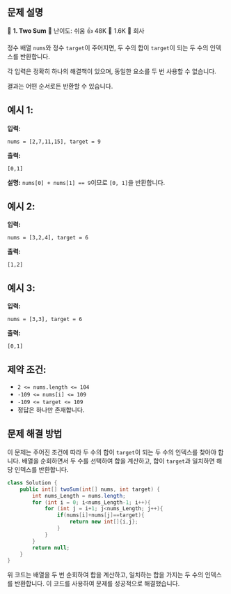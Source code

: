 ## 문제 설명
📌 **1. Two Sum**
🌟 난이도: 쉬움
👍 48K
💬 1.6K
🏢 회사

정수 배열 `nums`와 정수 `target`이 주어지면, 두 수의 합이 `target`이 되는 두 수의 인덱스를 반환합니다.

각 입력은 정확히 하나의 해결책이 있으며, 동일한 요소를 두 번 사용할 수 없습니다.

결과는 어떤 순서로든 반환할 수 있습니다.

## 예시 1:

**입력:**
```plaintext
nums = [2,7,11,15], target = 9
```

**출력:**
```plaintext
[0,1]
```

**설명:**
`nums[0] + nums[1] == 9`이므로 `[0, 1]`을 반환합니다.

## 예시 2:

**입력:**
```plaintext
nums = [3,2,4], target = 6
```

**출력:**
```plaintext
[1,2]
```

## 예시 3:

**입력:**
```plaintext
nums = [3,3], target = 6
```

**출력:**
```plaintext
[0,1]
```

## 제약 조건:

- `2 <= nums.length <= 104`
- `-109 <= nums[i] <= 109`
- `-109 <= target <= 109`
- 정답은 하나만 존재합니다.

## 문제 해결 방법
이 문제는 주어진 조건에 따라 두 수의 합이 `target`이 되는 두 수의 인덱스를 찾아야 합니다. 배열을 순회하면서 두 수를 선택하여 합을 계산하고, 합이 `target`과 일치하면 해당 인덱스를 반환합니다.

```java
class Solution {
    public int[] twoSum(int[] nums, int target) {
        int nums_Length = nums.length;
        for (int i = 0; i<nums_Length-1; i++){
            for (int j = i+1; j<nums_Length; j++){
                if(nums[i]+nums[j]==target){
                    return new int[]{i,j};
                }
            }
        }
        return null;
    }
}
```

위 코드는 배열을 두 번 순회하여 합을 계산하고, 일치하는 합을 가지는 두 수의 인덱스를 반환합니다. 이 코드를 사용하여 문제를 성공적으로 해결했습니다.
